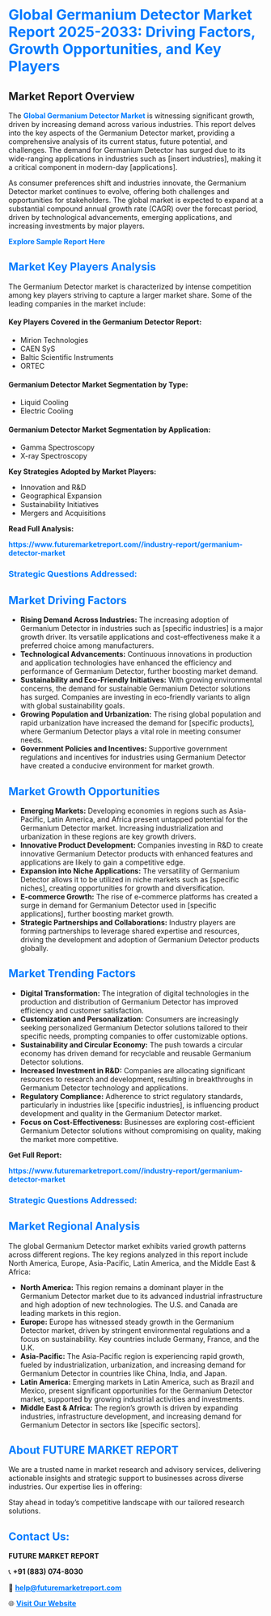 <h1 style="color: #007BFF;">Global Germanium Detector Market Report 2025-2033: Driving Factors, Growth Opportunities, and Key Players</h1>

<section id="overview">
<h2>Market Report Overview</h2>
<p>The <a href="https://www.futuremarketreport.com//industry-report/germanium-detector-market" style="color: #007BFF; text-decoration: none;"><strong>Global Germanium Detector Market</strong></a> is witnessing significant growth, driven by increasing demand across various industries. This report delves into the key aspects of the Germanium Detector market, providing a comprehensive analysis of its current status, future potential, and challenges. The demand for Germanium Detector has surged due to its wide-ranging applications in industries such as [insert industries], making it a critical component in modern-day [applications].</p>
<p>As consumer preferences shift and industries innovate, the Germanium Detector market continues to evolve, offering both challenges and opportunities for stakeholders. The global market is expected to expand at a substantial compound annual growth rate (CAGR) over the forecast period, driven by technological advancements, emerging applications, and increasing investments by major players.</p>
</section>

<section id="overview">
<p><a href="https://www.futuremarketreport.com//request-sample/reportId=76502" style="color: #007BFF; text-decoration: none;"><strong>Explore Sample Report Here</strong></a></p>
</section>

<section id="key-players">
<h2 style="color: #007BFF;">Market Key Players Analysis</h2>
<p>The Germanium Detector market is characterized by intense competition among key players striving to capture a larger market share. Some of the leading companies in the market include:</p>
<h4>Key Players Covered in the Germanium Detector Report:</h4>
<ul><li>Mirion Technologies</li><li>CAEN SyS</li><li>Baltic Scientific Instruments</li><li>ORTEC</li></ul>
<h4>Germanium Detector Market Segmentation by Type:</h4>
<ul><li>Liquid Cooling</li><li>Electric Cooling</li></ul>

<h4>Germanium Detector Market Segmentation by Application:</h4>
<ul><li>Gamma Spectroscopy</li><li>X-ray Spectroscopy</li></ul>
<p><strong>Key Strategies Adopted by Market Players:</strong></p>
<ul>
<li>Innovation and R&D</li>
<li>Geographical Expansion</li>
<li>Sustainability Initiatives</li>
<li>Mergers and Acquisitions</li>
</ul>
</section>

<section>
<p><strong>Read Full Analysis: </strong></p><a href="https://www.futuremarketreport.com//industry-report/germanium-detector-market" style="color: #007BFF; text-decoration: none;"><strong>https://www.futuremarketreport.com//industry-report/germanium-detector-market</strong></a>
<h3 style="color: #007BFF;">Strategic Questions Addressed:</h3>
</section>

<section id="driving-factors">
<h2 style="color: #007BFF;">Market Driving Factors</h2>
<ul>
<li><strong>Rising Demand Across Industries:</strong> The increasing adoption of Germanium Detector in industries such as [specific industries] is a major growth driver. Its versatile applications and cost-effectiveness make it a preferred choice among manufacturers.</li>
<li><strong>Technological Advancements:</strong> Continuous innovations in production and application technologies have enhanced the efficiency and performance of Germanium Detector, further boosting market demand.</li>
<li><strong>Sustainability and Eco-Friendly Initiatives:</strong> With growing environmental concerns, the demand for sustainable Germanium Detector solutions has surged. Companies are investing in eco-friendly variants to align with global sustainability goals.</li>
<li><strong>Growing Population and Urbanization:</strong> The rising global population and rapid urbanization have increased the demand for [specific products], where Germanium Detector plays a vital role in meeting consumer needs.</li>
<li><strong>Government Policies and Incentives:</strong> Supportive government regulations and incentives for industries using Germanium Detector have created a conducive environment for market growth.</li>
</ul>
</section>

<section id="growth-opportunities">
<h2 style="color: #007BFF;">Market Growth Opportunities</h2>
<ul>
<li><strong>Emerging Markets:</strong> Developing economies in regions such as Asia-Pacific, Latin America, and Africa present untapped potential for the Germanium Detector market. Increasing industrialization and urbanization in these regions are key growth drivers.</li>
<li><strong>Innovative Product Development:</strong> Companies investing in R&D to create innovative Germanium Detector products with enhanced features and applications are likely to gain a competitive edge.</li>
<li><strong>Expansion into Niche Applications:</strong> The versatility of Germanium Detector allows it to be utilized in niche markets such as [specific niches], creating opportunities for growth and diversification.</li>
<li><strong>E-commerce Growth:</strong> The rise of e-commerce platforms has created a surge in demand for Germanium Detector used in [specific applications], further boosting market growth.</li>
<li><strong>Strategic Partnerships and Collaborations:</strong> Industry players are forming partnerships to leverage shared expertise and resources, driving the development and adoption of Germanium Detector products globally.</li>
</ul>
</section>

<section id="trending-factors">
<h2 style="color: #007BFF;">Market Trending Factors</h2>
<ul>
<li><strong>Digital Transformation:</strong> The integration of digital technologies in the production and distribution of Germanium Detector has improved efficiency and customer satisfaction.</li>
<li><strong>Customization and Personalization:</strong> Consumers are increasingly seeking personalized Germanium Detector solutions tailored to their specific needs, prompting companies to offer customizable options.</li>
<li><strong>Sustainability and Circular Economy:</strong> The push towards a circular economy has driven demand for recyclable and reusable Germanium Detector solutions.</li>
<li><strong>Increased Investment in R&D:</strong> Companies are allocating significant resources to research and development, resulting in breakthroughs in Germanium Detector technology and applications.</li>
<li><strong>Regulatory Compliance:</strong> Adherence to strict regulatory standards, particularly in industries like [specific industries], is influencing product development and quality in the Germanium Detector market.</li>
<li><strong>Focus on Cost-Effectiveness:</strong> Businesses are exploring cost-efficient Germanium Detector solutions without compromising on quality, making the market more competitive.</li>
</ul>
</section>

<section>
<p><strong>Get Full Report: </strong></p><a href="https://www.futuremarketreport.com//industry-report/germanium-detector-market" style="color: #007BFF; text-decoration: none;"><strong>https://www.futuremarketreport.com//industry-report/germanium-detector-market</strong></a>
<h3 style="color: #007BFF;">Strategic Questions Addressed:</h3>
</section>


<section id="regional-analysis">
<h2 style="color: #007BFF;">Market Regional Analysis</h2>
<p>The global Germanium Detector market exhibits varied growth patterns across different regions. The key regions analyzed in this report include North America, Europe, Asia-Pacific, Latin America, and the Middle East & Africa:</p>
<ul>
<li><strong>North America:</strong> This region remains a dominant player in the Germanium Detector market due to its advanced industrial infrastructure and high adoption of new technologies. The U.S. and Canada are leading markets in this region.</li>
<li><strong>Europe:</strong> Europe has witnessed steady growth in the Germanium Detector market, driven by stringent environmental regulations and a focus on sustainability. Key countries include Germany, France, and the U.K.</li>
<li><strong>Asia-Pacific:</strong> The Asia-Pacific region is experiencing rapid growth, fueled by industrialization, urbanization, and increasing demand for Germanium Detector in countries like China, India, and Japan.</li>
<li><strong>Latin America:</strong> Emerging markets in Latin America, such as Brazil and Mexico, present significant opportunities for the Germanium Detector market, supported by growing industrial activities and investments.</li>
<li><strong>Middle East & Africa:</strong> The region’s growth is driven by expanding industries, infrastructure development, and increasing demand for Germanium Detector in sectors like [specific sectors].</li>
</ul>
</section>

<footer>
<h2 style="color: #007BFF;">About FUTURE MARKET REPORT</h2>
<p>We are a trusted name in market research and advisory services, delivering actionable insights and strategic support to businesses across diverse industries. Our expertise lies in offering:</p>

<p>Stay ahead in today’s competitive landscape with our tailored research solutions.</p>

<h2 style="color: #007BFF;">Contact Us:</h2>
<p><strong>FUTURE MARKET REPORT</strong></p>
<p>📞 <strong>+91 (883) 074-8030</strong></p>
<p>📧 <strong><a href="mailto:help@futuremarketreport.com" style="color: #007BFF;">help@futuremarketreport.com</a></strong></p>
<p>🌐 <strong><a href="https://www.futuremarketreport.com/" style="color: #007BFF;">Visit Our Website</a></strong></p>
</footer>
